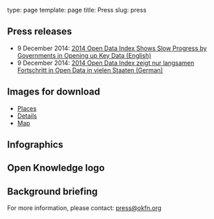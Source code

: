 type: page
template: page
title: Press
slug: press

## Press releases

* 9 December 2014: [2014 Open Data Index Shows Slow Progress by Governments in Opening up Key Data (English)]()
* 9 December 2014: [2014 Open Data Index zeigt nur langsamen Fortschritt in Open Data in vielen Staaten (German)]()

## Images for download

* [Places](static/images/press/2014/places.jpg)
* [Details](static/images/press/2014/details.jpg)
* [Map](static/images/press/2014/map.jpg)

## Infographics

## Open Knowledge logo

## Background briefing

For more information, please contact: <a href="mailto:press@okfn.org">press@okfn.org</a>
